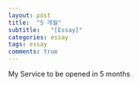 ```yaml
---
layout: post
title:  "5 개월"
subtitle:   "[Essay]"
categories: essay
tags: essay
comments: true
---
```


My Service to be opened in 5 months

<br>
